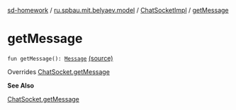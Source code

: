 [sd-homework](../../index.md) / [ru.spbau.mit.belyaev.model](../index.md) / [ChatSocketImpl](index.md) / [getMessage](.)

# getMessage

`fun getMessage(): `[`Message`](../../ru.spbau.mit.belyaev.textMessage/-proto/-textMessage/index.md) [(source)](https://github.com/StasBel/sd-homework/blob/InstantMessenger/src/main/kotlin/ru/spbau/mit/belyaev/model/WriterImpl.kt#L34)

Overrides [ChatSocket.getMessage](../-chat-socket/get-textMessage.md)

**See Also**

[ChatSocket.getMessage](../-chat-socket/get-textMessage.md)

